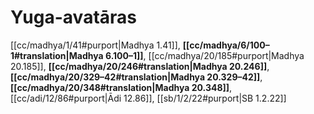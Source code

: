 # Yuga-avatāras

[[cc/madhya/1/41#purport|Madhya 1.41]], **[[cc/madhya/6/100–1#translation|Madhya 6.100–1]]**, [[cc/madhya/20/185#purport|Madhya 20.185]], **[[cc/madhya/20/246#translation|Madhya 20.246]]**, **[[cc/madhya/20/329–42#translation|Madhya 20.329–42]]**, **[[cc/madhya/20/348#translation|Madhya 20.348]]**, [[cc/adi/12/86#purport|Ādi 12.86]], [[sb/1/2/22#purport|SB 1.2.22]]

